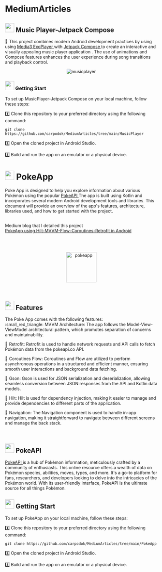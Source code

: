 # MediumArticles


<h2> <img src="https://media.giphy.com/media/1vLHnnIiwUN7a/giphy.gif"  height="30" > Music Player-Jetpack Compose </h2>

:small_red_triangle: This project combines modern Android development practices by using using <a href="https://developer.android.com/guide/topics/media/exoplayer" target="_blank"> Media3 ExoPlayer </a>
 with <a href="https://developer.android.com/jetpack/compose" target="_blank"> Jetpack Compose </a>  to create an interactive and visually appealing music player application .
The use of animations and Compose features enhances the user experience during song transitions and playback control. 

<p align="center">
  <img src="https://github.com/carpodok/MediumArticles/assets/64840495/0d858908-7af1-48ac-a2c4-a1c9a2bcf42a" alt="musicplayer">
</p>



<h3> <img src="https://media.giphy.com/media/QvpqIQAAl66EfoTJj8/giphy.gif"  height="30" > Getting Start </h3>

To set up MusicPlayer-Jetpack Compose on your local machine, follow these steps:

1️⃣  Clone this repository to your preferred directory using the following command:
```
git clone https://github.com/carpodok/MediumArticles/tree/main/MusicPlayer
```

2️⃣ Open the cloned project in Android Studio.

3️⃣ Build and run the app on an emulator or a physical device.

<h1> <img src="https://media.giphy.com/media/XGbRD1gREhvBysGial/giphy.gif"  height="30" > PokeApp </h2>

Poke App is designed to help you explore information about various Pokémon using the popular <a href="https://pokeapi.co/" target="_blank">PokeAPI </a>  The app is built
using Kotlin and incorporates several modern Android development tools and libraries. This document will provide an 
overview of the app's features, architecture, libraries used, and how to get started with the project.
<br><br>

Medium blog that I detailed this project 
<br>
<a href="https://medium.com/@alitalhacoban/pokeapp-using-hilt-mvvm-flow-coroutines-retrofit-in-android-19b4ed388a4e" target="_blank"> PokeApp using Hilt-MVVM-Flow-Coroutines-Retrofit in Android</a>

<br><br>

<p align="center"> 
	<img src="https://github-production-user-asset-6210df.s3.amazonaws.com/64840495/261947216-86db2732-23d6-4a75-ab08-007fd0264e64.gif" alt="pokeapp" width=100px/> 
</p>

<br>

<h2> <img src="https://media.giphy.com/media/daUNvsWuU3s8WeLnq3/giphy.gif"  height="30" > Features </h2>
The Poke App comes with the following features:
<br>
:small_red_triangle: MVVM Architecture: The app follows the Model-View-ViewModel architectural pattern, which promotes separation of concerns and maintainability.

:small_red_triangle: Retrofit: Retrofit is used to handle network requests and API calls to fetch Pokémon data from the pokeapi.co API.

:small_red_triangle: Coroutines Flow: Coroutines and Flow are utilized to perform asynchronous operations in a structured and efficient manner, ensuring smooth user interactions and background data fetching.

:small_red_triangle: Gson: Gson is used for JSON serialization and deserialization, allowing seamless conversion between JSON responses from the API and Kotlin data models.

:small_red_triangle: Hilt: Hilt is used for dependency injection, making it easier to manage and provide dependencies to different parts of the application.

:small_red_triangle: Navigation: The Navigation component is used to handle in-app navigation, making it straightforward to navigate between different screens and manage the back stack.

<br>

<h2> <img src="https://media.giphy.com/media/XGbRD1gREhvBysGial/giphy.gif"  height="30" > PokeAPI </h2>
<a href="https://pokeapi.co/" target="_blank">PokeAPI </a> is a hub of Pokémon information, meticulously crafted by a community of enthusiasts. 
This online resource offers a wealth of data on Pokémon species, abilities, moves, types, and more. It's a go-to platform for fans, researchers, and developers looking to delve into the intricacies
of the Pokémon world. With its user-friendly interface, PokeAPI is the ultimate source for all things Pokémon.

<br>

<h2> <img src="https://media.giphy.com/media/QvpqIQAAl66EfoTJj8/giphy.gif"  height="30" > Getting Start </h2>

To set up PokeApp on your local machine, follow these steps:

1️⃣  Clone this repository to your preferred directory using the following command:
```
git clone https://github.com/carpodok/MediumArticles/tree/main/PokeApp
```

2️⃣ Open the cloned project in Android Studio.

3️⃣ Build and run the app on an emulator or a physical device.
